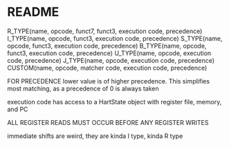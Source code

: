 # README

R_TYPE(name, opcode, funct7, funct3, execution code, precedence)
I_TYPE(name, opcode, funct3, execution code, precedence)
S_TYPE(name, opcode, funct3, execution code, precedence)
B_TYPE(name, opcode, funct3, execution code, precedence)
U_TYPE(name, opcode, execution code, precedence)
J_TYPE(name, opcode, execution code, precedence)
CUSTOM(name, opcode, matcher code, execution code, precedence)

FOR PRECEDENCE
lower value is of higher precedence.
This simplifies most matching, as a precedence of 0 is always taken

execution code has access to a HartState object with register file, memory, and PC


ALL REGISTER READS MUST OCCUR BEFORE ANY REGISTER WRITES


immediate shifts are weird, they are kinda I type, kinda R type
